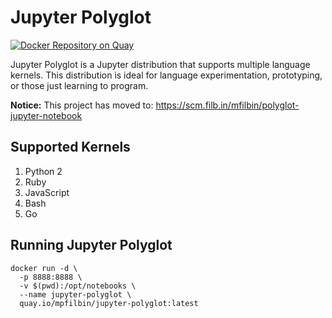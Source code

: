 # Jupyter Polyglot
[![Docker Repository on Quay](https://quay.io/repository/mpfilbin/jupyter-polyglot/status "Docker Repository on Quay")](https://quay.io/repository/mpfilbin/jupyter-polyglot)

Jupyter Polyglot is a Jupyter distribution that supports multiple language kernels. This distribution is ideal for language experimentation, prototyping, or those just learning to program.

**Notice:** This project has moved to: https://scm.filb.in/mfilbin/polyglot-jupyter-notebook

## Supported Kernels

1. Python 2
2. Ruby
3. JavaScript
4. Bash
5. Go

## Running Jupyter Polyglot

```shell
docker run -d \
  -p 8888:8888 \
  -v $(pwd):/opt/notebooks \
  --name jupyter-polyglot \
  quay.io/mpfilbin/jupyter-polyglot:latest
```
